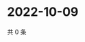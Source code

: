 # 2022-10-09

共 0 条

<!-- BEGIN WEIBO -->
<!-- 最后更新时间 Sun Oct 09 2022 17:08:39 GMT+0800 (China Standard Time) -->

<!-- END WEIBO -->
